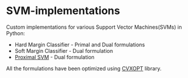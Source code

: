 # SVM-implementations
Custom implementations for various Support Vector Machines(SVMs) in Python:
* Hard Margin Classifier - Primal and Dual formulations 
* Soft Margin Classifier - Dual formulation 
* [Proximal SVM](https://pdfs.semanticscholar.org/e1c5/4dcd31baf6dc6e63722933e1c40c1766777e.pdf) - Dual formulation

All the formulations have been optimized using [CVXOPT](cvxopt.org) library.
